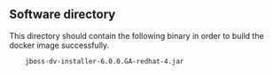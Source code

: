 ## Software directory
This directory should contain the following binary in order to build the docker image successfully.

		jboss-dv-installer-6.0.0.GA-redhat-4.jar
